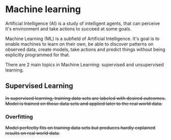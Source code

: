 # Machine learning

Artificial Intelligence (AI) is a study of intelligent agents, that can perceive it's environment and take actions to succeed at some goals.

Machine Learning (ML) is a subfield of Artificial Intelligence. It's goal is to enable machines to learn on their own, be able to discover patterns on observed data, create models, take actions and predict things without being explicitly programmed for that.

There are 2 main topics in Machine Learning: supervised and unsupervised learning.

## Supervised Learning

~~In supervised learning, training data sets are labeled with desired outcomes.
Model is trained on those data sets and applied later to the real world data.~~

### Overfitting
~~Model perfectly fits on training data sets but produces hardly explained results on real world data.~~
